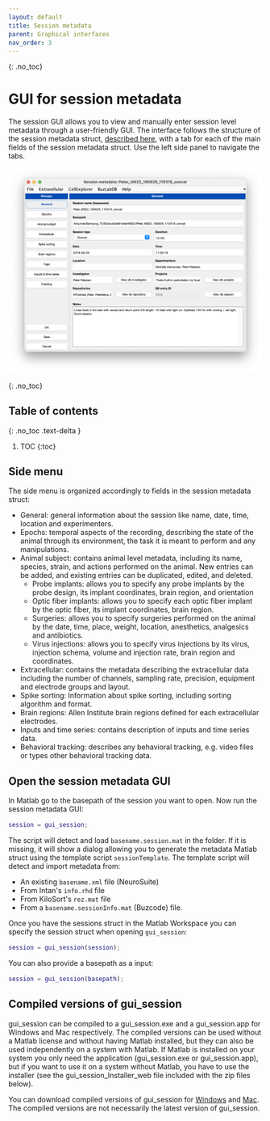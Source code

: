 ```yaml
---
layout: default
title: Session metadata
parent: Graphical interfaces
nav_order: 3
---
```

{: .no_toc}
# GUI for session metadata
The session GUI allows you to view and manually enter session level metadata through a user-friendly GUI. The interface follows the structure of the session metadata struct, [described here](https://cellexplorer.org/datastructure/data-structure-and-format/#session-metadata), with a tab for each of the main fields of the session metadata struct. Use the left side panel to navigate the tabs.

<a href="https://raw.githubusercontent.com/petersenpeter/common_resources/main/images/gui_session_general.png">![CellExplorer](https://raw.githubusercontent.com/petersenpeter/common_resources/main/images/gui_session_general.png)</a>

{: .no_toc}
## Table of contents
{: .no_toc .text-delta }

1. TOC
{:toc}

## Side menu
The side menu is organized accordingly to fields in the session metadata struct:

* General: general information about the session like name, date, time, location and experimenters. 
* Epochs: temporal aspects of the recording, describing the state of the animal through its environment, the task it is meant to perform and any manipulations. 
* Animal subject: contains animal level metadata, including its name, species, strain, and actions performed on the animal. New entries can be added, and existing entries can be duplicated, edited, and deleted.
  * Probe implants: allows you to specify any probe implants by the probe design, its implant coordinates, brain region, and orientation
  * Optic fiber implants: allows you to specify each optic fiber implant by the optic fiber, its implant coordinates, brain region.
  * Surgeries: allows you to specify surgeries performed on the animal by the date, time, place, weight, location, anesthetics, analgesics and antibiotics.
  * Virus injections: allows you to specify virus injections by its virus, injection schema, volume and injection rate, brain region and coordinates.
* Extracellular: contains the metadata describing the extracellular data including the number of channels, sampling rate, precision, equipment and electrode groups and layout.
* Spike sorting: Information about spike sorting, including sorting algorithm and format.
* Brain regions: Allen Institute brain regions defined for each extracellular electrodes. 
* Inputs and time series: contains description of inputs and time series data. 
* Behavioral tracking: describes any behavioral tracking, e.g. video files or types other behavioral tracking data. 

## Open the session metadata GUI
In Matlab go to the basepath of the session you want to open. Now run the session metadata GUI:
```m
session = gui_session;
```

The script will detect and load `basename.session.mat` in the folder. If it is missing, it will show a dialog allowing you to generate the metadata Matlab struct using the template script `sessionTemplate`. The template script will detect and import metadata from:
* An existing `basename.xml` file (NeuroSuite)
* From Intan's `info.rhd` file
* From KiloSort's `rez.mat` file
* From a `basename.sessionInfo.mat` (Buzcode) file. 

Once you have the sessions struct in the Matlab Workspace you can specify the session struct when opening `gui_session`:
```m
session = gui_session(session);
```

You can also provide a basepath as a input:
```m
session = gui_session(basepath);
```
## Compiled versions of gui_session
gui_session can be compiled to a gui_session.exe and a gui_session.app for Windows and Mac respectively. The compiled versions can be used without a Matlab license and without having Matlab installed, but they can also be used independently on a system with Matlab. If Matlab is installed on your system you only need the application (gui_session.exe or gui_session.app), but if you want to use it on a system without Matlab, you have to use the installer (see the gui_session_Installer_web file included with the zip files below).

You can download compiled versions of gui_session for [Windows](https://buzsakilab.com/CellExplorer/gui_session_Win.zip) and [Mac](https://buzsakilab.com/CellExplorer/gui_session_Mac.zip). The compiled versions are not necessarily the latest version of gui_session.

